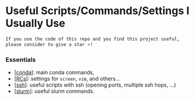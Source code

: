 # Useful Scripts/Commands/Settings I Usually Use

```bash
If you use the code of this repo and you find this project useful, 
please consider to give a star ⭐!
```

### Essentials
- [[conda](https://github.com/guglielmocamporese/useful/blob/main/conda.md)]: main conda commands,
- [[RCs](https://github.com/guglielmocamporese/useful/blob/main/rc.md)]: settings for `screen`, `vim`, and others...
- [[ssh](https://github.com/guglielmocamporese/useful/blob/main/ssh.md)]: useful scripts with ssh (opening ports, multiple ssh hops, ...)
- [[slurm](https://github.com/guglielmocamporese/useful/blob/main/slurm.md)]: useful slurm commands.

